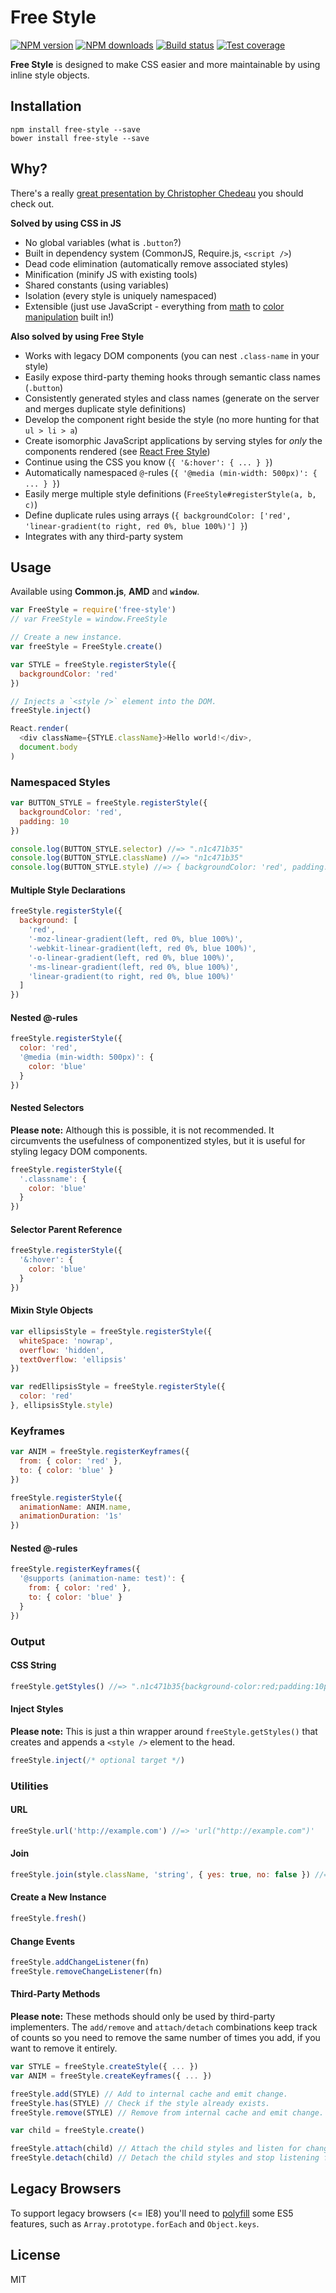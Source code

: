 # Free Style

[![NPM version][npm-image]][npm-url]
[![NPM downloads][downloads-image]][downloads-url]
[![Build status][travis-image]][travis-url]
[![Test coverage][coveralls-image]][coveralls-url]

**Free Style** is designed to make CSS easier and more maintainable by using inline style objects.

## Installation

```
npm install free-style --save
bower install free-style --save
```

## Why?

There's a really [great presentation by Christopher Chedeau](https://speakerdeck.com/vjeux/react-css-in-js) you should check out.

**Solved by using CSS in JS**

* No global variables (what is `.button`?)
* Built in dependency system (CommonJS, Require.js, `<script />`)
* Dead code elimination (automatically remove associated styles)
* Minification (minify JS with existing tools)
* Shared constants (using variables)
* Isolation (every style is uniquely namespaced)
* Extensible (just use JavaScript - everything from [math](https://developer.mozilla.org/en-US/docs/Web/JavaScript/Reference/Global_Objects/Math) to [color manipulation](https://github.com/gka/chroma.js) built in!)

**Also solved by using Free Style**

* Works with legacy DOM components (you can nest `.class-name` in your style)
* Easily expose third-party theming hooks through semantic class names (`.button`)
* Consistently generated styles and class names (generate on the server and merges duplicate style definitions)
* Develop the component right beside the style (no more hunting for that `ul > li > a`)
* Create isomorphic JavaScript applications by serving styles for *only* the components rendered (see [React Free Style](http://github.com/blakeembrey/react-free-style))
* Continue using the CSS you know (`{ '&:hover': { ... } }`)
* Automatically namespaced `@`-rules (`{ '@media (min-width: 500px)': { ... } }`)
* Easily merge multiple style definitions (`FreeStyle#registerStyle(a, b, c)`)
* Define duplicate rules using arrays (`{ backgroundColor: ['red', 'linear-gradient(to right, red 0%, blue 100%)'] }`)
* Integrates with any third-party system

## Usage

Available using **Common.js**, **AMD** and **`window`**.

```js
var FreeStyle = require('free-style')
// var FreeStyle = window.FreeStyle

// Create a new instance.
var freeStyle = FreeStyle.create()

var STYLE = freeStyle.registerStyle({
  backgroundColor: 'red'
})

// Injects a `<style />` element into the DOM.
freeStyle.inject()

React.render(
  <div className={STYLE.className}>Hello world!</div>,
  document.body
)
```

### Namespaced Styles

```js
var BUTTON_STYLE = freeStyle.registerStyle({
  backgroundColor: 'red',
  padding: 10
})

console.log(BUTTON_STYLE.selector) //=> ".n1c471b35"
console.log(BUTTON_STYLE.className) //=> "n1c471b35"
console.log(BUTTON_STYLE.style) //=> { backgroundColor: 'red', padding: '10px' }
```

#### Multiple Style Declarations

```js
freeStyle.registerStyle({
  background: [
    'red',
    '-moz-linear-gradient(left, red 0%, blue 100%)',
    '-webkit-linear-gradient(left, red 0%, blue 100%)',
    '-o-linear-gradient(left, red 0%, blue 100%)',
    '-ms-linear-gradient(left, red 0%, blue 100%)',
    'linear-gradient(to right, red 0%, blue 100%)'
  ]
})
```

#### Nested @-rules

```js
freeStyle.registerStyle({
  color: 'red',
  '@media (min-width: 500px)': {
    color: 'blue'
  }
})
```

#### Nested Selectors

**Please note:** Although this is possible, it is not recommended. It circumvents the usefulness of componentized styles, but it is useful for styling legacy DOM components.

```js
freeStyle.registerStyle({
  '.classname': {
    color: 'blue'
  }
})
```

#### Selector Parent Reference

```js
freeStyle.registerStyle({
  '&:hover': {
    color: 'blue'
  }
})
```

#### Mixin Style Objects

```js
var ellipsisStyle = freeStyle.registerStyle({
  whiteSpace: 'nowrap',
  overflow: 'hidden',
  textOverflow: 'ellipsis'
})

var redEllipsisStyle = freeStyle.registerStyle({
  color: 'red'
}, ellipsisStyle.style)
```

### Keyframes

```js
var ANIM = freeStyle.registerKeyframes({
  from: { color: 'red' },
  to: { color: 'blue' }
})

freeStyle.registerStyle({
  animationName: ANIM.name,
  animationDuration: '1s'
})
```

#### Nested @-rules

```js
freeStyle.registerKeyframes({
  '@supports (animation-name: test)': {
    from: { color: 'red' },
    to: { color: 'blue' }
  }
})
```

### Output

#### CSS String

```js
freeStyle.getStyles() //=> ".n1c471b35{background-color:red;padding:10px;}"
```

#### Inject Styles

**Please note:** This is just a thin wrapper around `freeStyle.getStyles()` that creates and appends a `<style />` element to the head.

```js
freeStyle.inject(/* optional target */)
```

### Utilities

#### URL

```js
freeStyle.url('http://example.com') //=> 'url("http://example.com")'
```

#### Join

```js
freeStyle.join(style.className, 'string', { yes: true, no: false }) //=> "n1c471b35 string yes"
```

#### Create a New Instance

```js
freeStyle.fresh()
```

#### Change Events

```js
freeStyle.addChangeListener(fn)
freeStyle.removeChangeListener(fn)
```

#### Third-Party Methods

**Please note:** These methods should only be used by third-party implementers. The `add/remove` and `attach/detach` combinations keep track of counts so you need to remove the same number of times you add, if you want to remove it entirely.

```js
var STYLE = freeStyle.createStyle({ ... })
var ANIM = freeStyle.createKeyframes({ ... })

freeStyle.add(STYLE) // Add to internal cache and emit change.
freeStyle.has(STYLE) // Check if the style already exists.
freeStyle.remove(STYLE) // Remove from internal cache and emit change.

var child = freeStyle.create()

freeStyle.attach(child) // Attach the child styles and listen for changes.
freeStyle.detach(child) // Detach the child styles and stop listening for changes.
```

## Legacy Browsers

To support legacy browsers (<= IE8) you'll need to [polyfill](https://github.com/es-shims/es5-shim) some ES5 features, such as `Array.prototype.forEach` and `Object.keys`.

## License

MIT

[npm-image]: https://img.shields.io/npm/v/free-style.svg?style=flat
[npm-url]: https://npmjs.org/package/free-style
[downloads-image]: https://img.shields.io/npm/dm/free-style.svg?style=flat
[downloads-url]: https://npmjs.org/package/free-style
[travis-image]: https://img.shields.io/travis/blakeembrey/free-style.svg?style=flat
[travis-url]: https://travis-ci.org/blakeembrey/free-style
[coveralls-image]: https://img.shields.io/coveralls/blakeembrey/free-style.svg?style=flat
[coveralls-url]: https://coveralls.io/r/blakeembrey/free-style?branch=master
